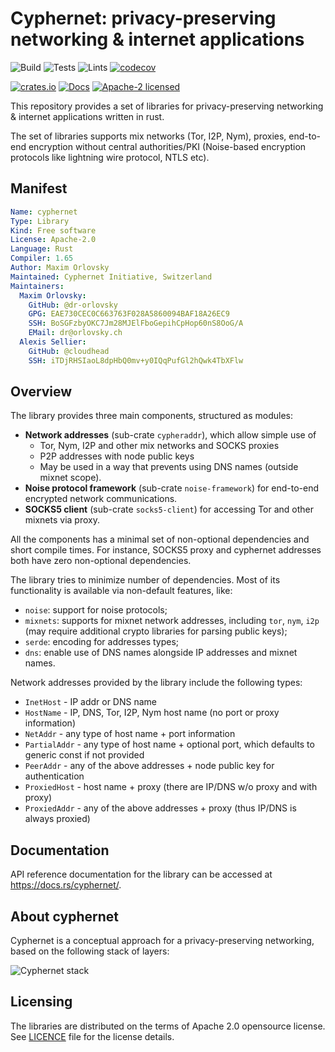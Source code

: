 # Cyphernet: privacy-preserving networking & internet applications

![Build](https://github.com/Cyphernet-WG/rust-cyphernet/workflows/Build/badge.svg)
![Tests](https://github.com/Cyphernet-WG/rust-cyphernet/workflows/Tests/badge.svg)
![Lints](https://github.com/Cyphernet-WG/rust-cyphernet/workflows/Lints/badge.svg)
[![codecov](https://codecov.io/gh/Cyphernet-WG/rust-cyphernet/branch/master/graph/badge.svg)](https://codecov.io/gh/Cyphernet-WG/rust-cyphernet)

[![crates.io](https://img.shields.io/crates/v/cyphernet)](https://crates.io/crates/cyphernet)
[![Docs](https://docs.rs/cyphernet/badge.svg)](https://docs.rs/cyphernet)
[![Apache-2 licensed](https://img.shields.io/crates/l/cyphernet)](./LICENSE)

This repository provides a set of libraries for privacy-preserving networking & 
internet applications written in rust.

The set of libraries supports mix networks (Tor, I2P, Nym), proxies, end-to-end
encryption without central authorities/PKI (Noise-based encryption protocols 
like lightning wire protocol, NTLS etc).

## Manifest

```yaml
Name: cyphernet
Type: Library
Kind: Free software
License: Apache-2.0
Language: Rust
Compiler: 1.65
Author: Maxim Orlovsky
Maintained: Cyphernet Initiative, Switzerland
Maintainers:
  Maxim Orlovsky:
    GitHub: @dr-orlovsky
    GPG: EAE730CEC0C663763F028A5860094BAF18A26EC9
    SSH: BoSGFzbyOKC7Jm28MJElFboGepihCpHop60nS8OoG/A
    EMail: dr@orlovsky.ch
  Alexis Sellier:
    GitHub: @cloudhead
    SSH: iTDjRHSIaoL8dpHbQ0mv+y0IQqPufGl2hQwk4TbXFlw
```

## Overview

The library provides three main components, structured as modules:
- **Network addresses** (sub-crate `cypheraddr`), which allow simple use of
    - Tor, Nym, I2P and other mix networks and SOCKS proxies
    - P2P addresses with node public keys
    - May be used in a way that prevents using DNS names (outside mixnet scope).
- **Noise protocol framework** (sub-crate `noise-framework`) for end-to-end
  encrypted network communications.
- **SOCKS5 client** (sub-crate `socks5-client`) for accessing Tor and other
  mixnets via proxy.

All the components has a minimal set of non-optional dependencies and short
compile times. For instance, SOCKS5 proxy and cyphernet addresses both have zero 
non-optional dependencies.

The library tries to minimize number of dependencies. Most of its functionality
is available via non-default features, like:
- `noise`: support for noise protocols;
- `mixnets`: supports for mixnet network addresses, including `tor`, `nym`, 
  `i2p` (may require additional crypto libraries for parsing public keys);
- `serde`: encoding for addresses types;
- `dns`: enable use of DNS names alongside IP addresses and mixnet names.

Network addresses provided by the library include the following types:
* `InetHost` - IP addr or DNS name
* `HostName` - IP, DNS, Tor, I2P, Nym host name (no port or proxy information)
* `NetAddr` - any type of host name + port information
* `PartialAddr` - any type of host name + optional port, which defaults to 
                  generic const if not provided
* `PeerAddr` - any of the above addresses + node public key for authentication
* `ProxiedHost` - host name + proxy (there are IP/DNS w/o proxy and with proxy)
* `ProxiedAddr` - any of the above addresses + proxy (thus IP/DNS is always 
                  proxied)


## Documentation

API reference documentation for the library can be accessed at
<https://docs.rs/cyphernet/>.


## About cyphernet

Cyphernet is a conceptual approach for a privacy-preserving networking, based on
the following stack of layers:

![Cyphernet stack](https://github.com/Cyphernet-WG/rust-cyphernet/tree/master/assets/cyphernet-stack.svg)


## Licensing

The libraries are distributed on the terms of Apache 2.0 opensource license.
See [LICENCE](LICENSE) file for the license details.
